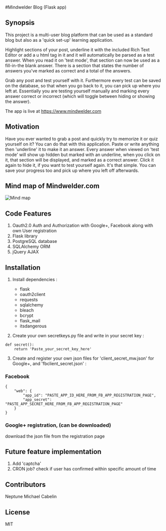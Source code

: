 #Mindwelder Blog (Flask app)

## Synopsis

This project is a multi-user blog platform that can be used as a standard blog but also as a 'quick set-up' learning application.

Highlight sections of your post, underline it with the included Rich Text Editor or add a u html tag in it and it will automatically be parsed as a test answer. When you read it on 'test mode', that section can now be used as a fill-in-the blank answer. There is a section that states the number of answers you've marked as correct and a total of the answers.

Grab any post and test yourself with it. Furthermore every test can be saved on the database, so that when you go back to it, you can pick up where you left at. Essentially you are testing yourself manually and marking every answer correct or incorrect (which will toggle between hiding or showing the answer).

The app is live at https://www.mindwelder.com

## Motivation

Have you ever wanted to grab a post and quickly try to memorize it or quiz yourself on it? You can do that with this application. Paste or write anything then 'underline' it to make it an answer. Every answer when viewed on 'test mode' will show up hidden but marked with an underline, when you click on it, that section will be displayed, and marked as a correct answer. Click it again to hide it, if you want to test yourself again. It's that simple. You can save your progress too and pick up where you left off afterwards.

## Mind map of Mindwelder.com
![Mind map](https://cloud.githubusercontent.com/assets/15892944/21464469/e5b3cf9e-c932-11e6-8447-a3841fe6d88b.png)


## Code Features
1. Oauth2.0 Auth and Authorization with Google+, Facebook along with own User registration
2. Flask library
3. PostgreSQL database
4. SQLAlchemy ORM
5. jQuery AJAX

## Installation
1. Install dependencies :
	* flask
	* oauth2client
	* requests
	* sqlalchemy
	* bleach
	* bcrypt
	* flask_mail
	* itsdangerous

2. Create your own secretkeys.py file and write in your secret key :
```
def secret():
	return 'Paste_your_secret_key_here'
```

3. Create and register your own json files for 'client_secret_mw.json' for Google+, and 'fbclient_secret.json' :

### Facebook
```
{
	"web": {
		"app_id": "PASTE_APP_ID_HERE_FROM_FB_APP_REGISTRATION_PAGE",
		"app_secret": "PASTE_APP_SECRET_HERE_FROM_FB_APP_REGISTRATION_PAGE"
	}
}
```

### Google+ registration, (can be downloaded)
download the json file from the registration page

## Future feature implementation
1. Add 'captcha'
2. CRON job? check if user has confirmed within specific amount of time

## Contributors

Neptune Michael Cabelin

## License

MIT
